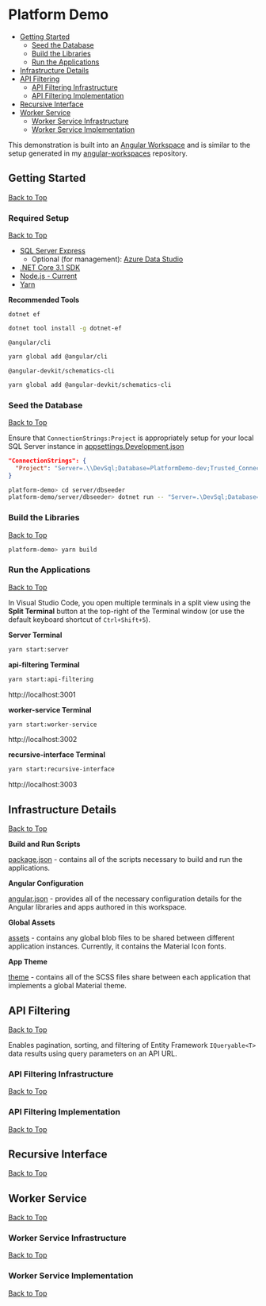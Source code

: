 # Platform Demo

* [Getting Started](#getting-started)
  * [Seed the Database](#seed-the-database)
  * [Build the Libraries](#build-the-libraries)
  * [Run the Applications](#run-the-applications)
* [Infrastructure Details](#infrastructure-details)
* [API Filtering](#api-filtering)
  * [API Filtering Infrastructure](#api-filtering-infrastructure)
  * [API Filtering Implementation](#api-filtering-implementation)
* [Recursive Interface](#recursive-interface)
* [Worker Service](#worker-service)
  * [Worker Service Infrastructure](#worker-service-infrastructure)
  * [Worker Service Implementation](#worker-service-implementation)

This demonstration is built into an [Angular Workspace](https://angular.io/guide/workspace-config) and is similar to the setup generated in my [angular-workspaces](https://github.com/JaimeStill/angular-workspaces/blob/master/README.md) repository.

## Getting Started
[Back to Top](#platform-demo)

### Required Setup
[Back to Top](#platform-demo)

* [SQL Server Express](https://www.microsoft.com/en-us/sql-server/sql-server-downloads)
  * Optional (for management): [Azure Data Studio](https://docs.microsoft.com/en-us/sql/azure-data-studio/download-azure-data-studio?view=sql-server-ver15)
* [.NET Core 3.1 SDK](https://dotnet.microsoft.com/download)
* [Node.js - Current](https://nodejs.org/en/)
* [Yarn](https://classic.yarnpkg.com/lang/en/)

**Recommended Tools**

`dotnet ef`  
```bash
dotnet tool install -g dotnet-ef
```

`@angular/cli`  
```bash
yarn global add @angular/cli
```

`@angular-devkit/schematics-cli`  
```bash
yarn global add @angular-devkit/schematics-cli
```

### Seed the Database
[Back to Top](#platform-demo)

Ensure that `ConnectionStrings:Project` is appropriately setup for your local SQL Server instance in [appsettings.Development.json](./server/PlatformDemo.Web/appsettings.Development.json)

```json
"ConnectionStrings": {
  "Project": "Server=.\\DevSql;Database=PlatformDemo-dev;Trusted_Connection=True;"
}
```

```bash
platform-demo> cd server/dbseeder
platform-demo/server/dbseeder> dotnet run -- "Server=.\DevSql;Database=PlatformDemo-dev;Trusted_Connection=True;"
```

### Build the Libraries
[Back to Top](#platform-demo)

```bash
platform-demo> yarn build
```

### Run the Applications
[Back to Top](#platform-demo)

In Visual Studio Code, you open multiple terminals in a split view using the **Split Terminal** button at the top-right of the Terminal window (or use the default keyboard shortcut of `Ctrl+Shift+5`).

**Server Terminal**

```bash
yarn start:server
```

**api-filtering Terminal**

```bash
yarn start:api-filtering
```

http://localhost:3001

**worker-service Terminal**

```bash
yarn start:worker-service
```

http://localhost:3002

**recursive-interface Terminal**

```bash
yarn start:recursive-interface
```

http://localhost:3003


## Infrastructure Details
[Back to Top](#platform-demo)

**Build and Run Scripts**  

[package.json](./package.json) - contains all of the scripts necessary to build and run the applications.

**Angular Configuration**

[angular.json](./angular.json) - provides all of the necessary configuration details for the Angular libraries and apps authored in this workspace.

**Global Assets**

[assets](./assets) - contains any global blob files to be shared between different application instances. Currently, it contains the Material Icon fonts.

**App Theme**

[theme](./theme) - contains all of the SCSS files share between each application that implements a global Material theme.

## API Filtering
[Back to Top](#platform-demo)

Enables pagination, sorting, and filtering of Entity Framework `IQueryable<T>` data results using query parameters on an API URL.

### API Filtering Infrastructure
[Back to Top](#platform-demo)

### API Filtering Implementation
[Back to Top](#platform-demo)

## Recursive Interface
[Back to Top](#platform-demo)

## Worker Service
[Back to Top](#platform-demo)

### Worker Service Infrastructure
[Back to Top](#platform-demo)

### Worker Service Implementation
[Back to Top](#platform-demo)

